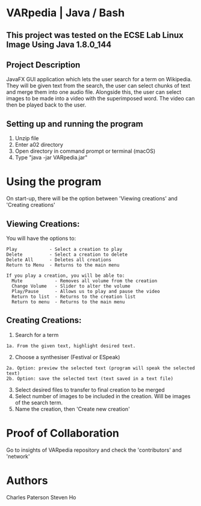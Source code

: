 # VARpedia | Java / Bash

## This project was tested on the ECSE Lab Linux Image Using Java 1.8.0_144

## Project Description
JavaFX GUI application which lets the user search for a term on Wikipedia. 
They will be given text from the search, the user can select chunks of text 
and merge them into one audio file. Alongside this, the user can select images 
to be made into a video with the superimposed word. The video can then be played 
back to the user.

## Setting up and running the program

1. Unzip file
2. Enter a02 directory
3. Open directory in command prompt or terminal (macOS) 
4. Type "java -jar VARpedia.jar"

# Using the program
On start-up, there will be the option between 'Viewing creations' and 'Creating creations'
## Viewing Creations:
  You will have the options to:
  
    Play            - Select a creation to play
    Delete          - Select a creation to delete
    Delete All      - Deletes all creations
    Return to Menu  - Returns to the main menu
    
    If you play a creation, you will be able to:
      Mute            - Removes all volume from the creation
      Change Volume   - Slider to alter the volume
      Play/Pause      - Allows us to play and pause the video
      Return to list  - Returns to the creation list
      Return to menu  - Returns to the main menu
      
## Creating Creations:
  1. Search for a term
    
    1a. From the given text, highlight desired text.
  2. Choose a synthesiser (Festival or ESpeak)
    
    2a. Option: preview the selected text (program will speak the selected text)
    2b. Option: save the selected text (text saved in a text file)
  3. Select desired files to transfer to final creation to be merged 
  4. Select number of images to be included in the creation. Will be images of the search term.
  5. Name the creation, then 'Create new creation'

# Proof of Collaboration
Go to insights of VARpedia repository and check the 'contributors' and 'network'

# Authors
Charles Paterson
Steven Ho
